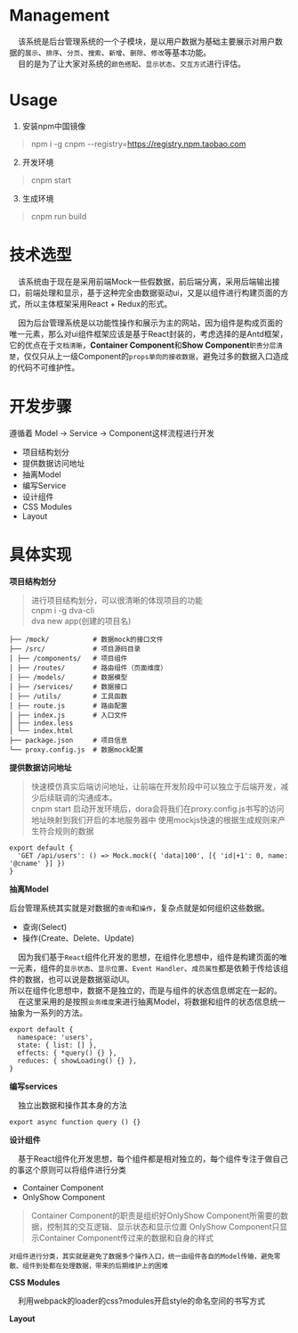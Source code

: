 # Management

&nbsp;&nbsp;&nbsp;&nbsp;该系统是后台管理系统的一个子模块，是以用户数据为基础主要展示对用户数据的`展示`、`排序`、`分页`、`搜索`、`新增`、`删除`、`修改`等基本功能。  
&nbsp;&nbsp;&nbsp;&nbsp;目的是为了让大家对系统的`颜色搭配`、`显示状态`、`交互方式`进行评估。

# Usage

1. 安装npm中国镜像  
> npm i -g cnpm --registry=https://registry.npm.taobao.com  

2. 开发环境
> cnpm start

3. 生成环境
> cnpm run build


# 技术选型

&nbsp;&nbsp;&nbsp;&nbsp;该系统由于现在是采用前端Mock一些假数据，前后端分离，采用后端输出接口，前端处理和显示，基于这种完全由数据驱动ui，又是以组件进行构建页面的方式，所以主体框架采用React + Redux的形式。  

&nbsp;&nbsp;&nbsp;&nbsp;因为后台管理系统是以功能性操作和展示为主的网站，因为组件是构成页面的唯一元素，那么对ui组件框架应该是基于React封装的，考虑选择的是Antd框架，它的优点在于`文档清晰`，**Container Component**和**Show Component**`职责分层清楚`，仅仅只从上一级Component的`props单向的接收数据`，避免过多的数据入口造成的代码不可维护性。

# 开发步骤

遵循着 Model -> Service -> Component这样流程进行开发

* 项目结构划分  
* 提供数据访问地址
* 抽离Model
* 编写Service
* 设计组件
* CSS Modules
* Layout

# 具体实现

**项目结构划分**  
> 进行项目结构划分，可以很清晰的体现项目的功能  
cnpm i -g dva-cli  
dva new app(创建的项目名)


    ├── /mock/           # 数据mock的接口文件
    ├── /src/            # 项目源码目录
    │ ├── /components/   # 项目组件
    │ ├── /routes/       # 路由组件（页面维度）
    │ ├── /models/       # 数据模型
    │ ├── /services/     # 数据接口
    │ ├── /utils/        # 工具函数
    │ ├── route.js       # 路由配置
    │ ├── index.js       # 入口文件
    │ ├── index.less     
    │ └── index.html     
    ├── package.json     # 项目信息
    └── proxy.config.js  # 数据mock配置

**提供数据访问地址**
> 快速模仿真实后端访问地址，让前端在开发阶段中可以独立于后端开发，减少后续联调的沟通成本。  
cnpm start 启动开发环境后，dora会将我们在proxy.config.js书写的访问地址映射到我们开启的本地服务器中
使用mockjs快速的根据生成规则来产生符合规则的数据


    export default {
      'GET /api/users': () => Mock.mock({ 'data|100', [{ 'id|+1': 0, name: '@cname' }] })
    }

**抽离Model**  

后台管理系统其实就是对数据的`查询`和`操作`，复杂点就是如何组织这些数据。  
* 查询(Select)
* 操作(Create、Delete、Update)  

&nbsp;&nbsp;&nbsp;&nbsp;因为我们基于`React`组件化开发的思想，在组件化思想中，组件是构建页面的唯一元素，组件的`显示状态`、`显示位置`、`Event Handler`、`成员属性`都是依赖于传给该组件的数据，也可以说是数据驱动UI。  
所以在组件化思想中，数据不是独立的，而是与组件的状态信息绑定在一起的。  
&nbsp;&nbsp;&nbsp;&nbsp;在这里采用的是按照`业务维度`来进行抽离Model，将数据和组件的状态信息统一抽象为一系列的方法。  


    export default {
      namespace: 'users',
      state: { list: [] },
      effects: { *query() {} },
      reduces: { showLoading() {} },
    }


**编写services**  

&nbsp;&nbsp;&nbsp;&nbsp;独立出数据和操作其本身的方法


    export async function query () {}  
**设计组件**  

&nbsp;&nbsp;&nbsp;&nbsp;基于React组件化开发思想，每个组件都是相对独立的，每个组件专注于做自己的事这个原则可以将组件进行分类
* Container Component
* OnlyShow  Component  

> Container Component的职责是组织好OnlyShow Component所需要的数据，控制其的交互逻辑、显示状态和显示位置
> OnlyShow  Component只显示Container Component传过来的数据和自身的样式

`对组件进行分类，其实就是避免了数据多个操作入口，统一由组件各自的Model传输，避免零散、组件到处都在处理数据，带来的后期维护上的困难`  

**CSS Modules**  

&nbsp;&nbsp;&nbsp;&nbsp;利用webpack的loader的css?modules开启style的命名空间的书写方式  

**Layout**
